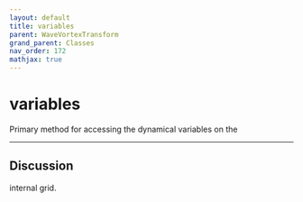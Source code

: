 ```yaml
---
layout: default
title: variables
parent: WaveVortexTransform
grand_parent: Classes
nav_order: 172
mathjax: true
---
```


#  variables

Primary method for accessing the dynamical variables on the


---

## Discussion
internal grid.
